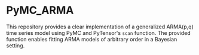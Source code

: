 # PyMC_ARMA
This repository provides a clear implementation of a generalized ARMA(p,q) time series model using PyMC and PyTensor's `scan` function. The provided function enables fitting ARMA models of arbitrary order in a Bayesian setting.
